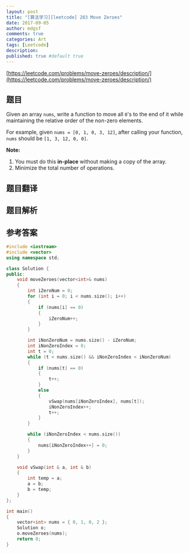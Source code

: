 ```yaml
---
layout: post
title: "[算法学习][leetcode] 283 Move Zeroes"
date: 2017-09-05
author: mdgsf
comments: true
categories: Art
tags: [Leetcode]
description:
published: true #default true
---
```


[https://leetcode.com/problems/move-zeroes/description/](https://leetcode.com/problems/move-zeroes/description/)

## 题目

Given an array `nums`, write a function to move all `0`'s to the end of it while maintaining the relative order of the non-zero elements.

For example, given `nums = [0, 1, 0, 3, 12]`, after calling your function, `nums` should be `[1, 3, 12, 0, 0]`.

**Note:**

1. You must do this **in-place** without making a copy of the array.
2. Minimize the total number of operations.

## 题目翻译

## 题目解析

## 参考答案

```c++
#include <iostream>
#include <vector>
using namespace std;

class Solution {
public:
    void moveZeroes(vector<int>& nums)
    {
        int iZeroNum = 0;
        for (int i = 0; i < nums.size(); i++)
        {
            if (nums[i] == 0)
            {
                iZeroNum++;
            }
        }

        int iNonZeroNum = nums.size() - iZeroNum;
        int iNonZeroIndex = 0;
        int t = 0;
        while (t < nums.size() && iNonZeroIndex < iNonZeroNum)
        {
            if (nums[t] == 0)
            {
                t++;
            }
            else
            {
                vSwap(nums[iNonZeroIndex], nums[t]);
                iNonZeroIndex++;
                t++;
            }
        }

        while (iNonZeroIndex < nums.size())
        {
            nums[iNonZeroIndex++] = 0;
        }
    }

    void vSwap(int & a, int & b)
    {
        int temp = a;
        a = b;
        b = temp;
    }
};

int main()
{
    vector<int> nums = { 0, 1, 0, 2 };
    Solution o;
    o.moveZeroes(nums);
    return 0;
}
```
